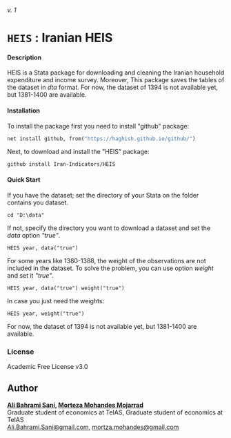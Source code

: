 _v. 1_  

`HEIS` : Iranian HEIS
=====================

#### Description
HEIS is a Stata package for downloading and cleaning the Iranian household expenditure and income survey. Moreover, This package saves the tables of the dataset in _dta_ format. For now, the dataset of 1394 is not available yet, but 1381-1400 are available.

#### Installation
To install the package first you need to install "github" package:
```stata
net install github, from("https://haghish.github.io/github/")
```
Next, to download and install the "HEIS" package:
```
github install Iran-Indicators/HEIS
```
#### Quick Start
If you have the dataset; set the directory of your Stata on the folder contains you dataset.
```
cd "D:\data"
```
If not, specify the directory you want to download a dataset and set the _data_ option _"true"_.
```
HEIS year, data("true")
```
For some years like 1380-1388, the weight of the observations are not included in the dataset. To solve the problem, you can use option _weight_ and set it _"true"_.
```
HEIS year, data("true") weight("true")
```
In case you just need the weights:
```
HEIS year, weight("true")
```
For now, the dataset of 1394 is not available yet, but 1381-1400 are available.




### License
Academic Free License v3.0

Author
------

**[__Ali Bahrami Sani__](https://alibahramisani.github.io/), [__Morteza Mohandes Mojarrad__](https://morteza-mohandes.github.io/)**  
Graduate student of economics at TeIAS, Graduate student of economics at TeIAS  
Ali.Bahrami.Sani@gmail.com, mortza.mohandes@gmail.com  
